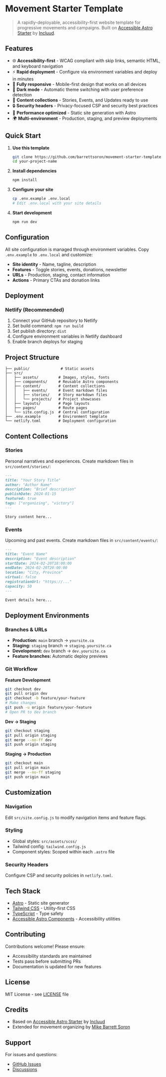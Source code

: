 # Movement Starter Template

> A rapidly-deployable, accessibility-first website template for progressive movements and campaigns. Built on [Accessible Astro Starter](https://github.com/incluud/accessible-astro-starter) by [Incluud](https://incluud.dev/).

## Features

- 🌐 **Accessibility-first** - WCAG compliant with skip links, semantic HTML, and keyboard navigation
- ⚡ **Rapid deployment** - Configure via environment variables and deploy in minutes
- 📱 **Fully responsive** - Mobile-first design that works on all devices
- 🎨 **Dark mode** - Automatic theme switching with user preference detection
- 📝 **Content collections** - Stories, Events, and Updates ready to use
- 🔒 **Security headers** - Privacy-focused CSP and security best practices
- 🚀 **Performance optimized** - Static site generation with Astro
- 🌍 **Multi-environment** - Production, staging, and preview deployments

## Quick Start

1. **Use this template**

   ```bash
   git clone https://github.com/barrettsoron/movement-starter-template.git your-project-name
   cd your-project-name
   ```

2. **Install dependencies**

   ```bash
   npm install
   ```

3. **Configure your site**

   ```bash
   cp .env.example .env.local
   # Edit .env.local with your site details
   ```

4. **Start development**

   ```bash
   npm run dev
   ```

## Configuration

All site configuration is managed through environment variables. Copy `.env.example` to `.env.local` and customize:

- **Site identity** - Name, tagline, description
- **Features** - Toggle stories, events, donations, newsletter
- **URLs** - Production, staging, contact information
- **Actions** - Primary CTAs and donation links

## Deployment

### Netlify (Recommended)

1. Connect your GitHub repository to Netlify
2. Set build command: `npm run build`
3. Set publish directory: `dist`
4. Configure environment variables in Netlify dashboard
5. Enable branch deploys for staging

## Project Structure

```
├── public/              # Static assets
├── src/
│   ├── assets/         # Images, styles, fonts
│   ├── components/     # Reusable Astro components
│   ├── content/        # Content collections
│   │   ├── events/     # Event markdown files
│   │   ├── stories/    # Story markdown files
│   │   └── projects/   # Project showcases
│   ├── layouts/        # Page layouts
│   ├── pages/          # Route pages
│   └── site.config.js  # Central configuration
├── .env.example        # Environment template
└── netlify.toml        # Deployment configuration
```

## Content Collections

### Stories
Personal narratives and experiences. Create markdown files in `src/content/stories/`:

```markdown
---
title: "Your Story Title"
author: "Author Name"
description: "Brief description"
publishDate: 2024-01-15
featured: true
tags: ["organizing", "victory"]
---

Story content here...
```

### Events
Upcoming and past events. Create markdown files in `src/content/events/`:

```markdown
---
title: "Event Name"
description: "Event description"
startDate: 2024-02-20T18:00:00
endDate: 2024-02-20T20:00:00
location: "City, Province"
virtual: false
registrationUrl: "https://..."
capacity: 50
---

Event details here...
```

## Deployment Environments

### Branches & URLs
- **Production:** `main` branch → `yoursite.ca`
- **Staging:** `staging` branch → `staging.yoursite.ca`
- **Development:** `dev` branch → `dev.yoursite.ca`
- **Feature branches:** Automatic deploy previews

### Git Workflow

**Feature Development**
```bash
git checkout dev
git pull origin dev
git checkout -b feature/your-feature
# Make changes
git push -u origin feature/your-feature
# Open PR to dev branch
```

**Dev → Staging**
```bash
git checkout staging
git pull origin staging
git merge --no-ff dev
git push origin staging
```

**Staging → Production**
```bash
git checkout main
git pull origin main
git merge --no-ff staging
git push origin main
```

## Customization

### Navigation
Edit `src/site.config.js` to modify navigation items and feature flags.

### Styling
- Global styles: `src/assets/scss/`
- Tailwind config: `tailwind.config.js`
- Component styles: Scoped within each `.astro` file

### Security Headers
Configure CSP and security policies in `netlify.toml`.

## Tech Stack

- [Astro](https://astro.build/) - Static site generator
- [Tailwind CSS](https://tailwindcss.com/) - Utility-first CSS
- [TypeScript](https://www.typescriptlang.org/) - Type safety
- [Accessible Astro Components](https://github.com/markteekman/accessible-astro-components) - Accessibility utilities

## Contributing

Contributions welcome! Please ensure:
- Accessibility standards are maintained
- Tests pass before submitting PRs
- Documentation is updated for new features

## License

MIT License - see [LICENSE](LICENSE) file

## Credits

- Based on [Accessible Astro Starter](https://github.com/incluud/accessible-astro-starter) by [Incluud](https://incluud.dev/)
- Extended for movement organizing by [Mike Barrett Soron](https://github.com/barrettsoron)

## Support

For issues and questions:
- [GitHub Issues](https://github.com/barrettsoron/movement-starter-template/issues)
- [Discussions](https://github.com/barrettsoron/movement-starter-template/discussions)
